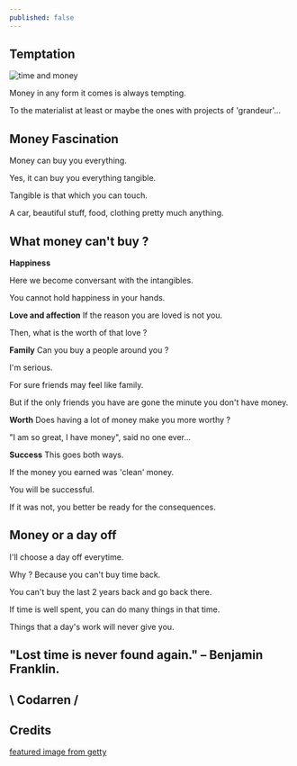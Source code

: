 ```yaml
---
published: false
---
```

## Temptation
![time and money](https://github.com/codarrenvelvindron/codarrenvelvindron.github.io/raw/master/images/getty_image_time_money.png)

Money in any form it comes is always tempting.

To the materialist at least or maybe the ones with projects of 'grandeur'...

## Money Fascination

Money can buy you everything.

Yes, it can buy you everything tangible.

Tangible is that which you can touch.

A car, beautiful stuff, food, clothing pretty much anything.

## What money can't buy ?
**Happiness**

Here we become conversant with the intangibles.

You cannot hold happiness in your hands.

**Love and affection**
If the reason you are loved is not you.

Then, what is the worth of that love ?

**Family**
Can you buy a people around you ?

I'm serious.

For sure friends may feel like family.

But if the only friends you have are gone the minute you don't have money.

**Worth**
Does having a lot of money make you more worthy ?

"I am so great, I have money", said no one ever...

**Success**
This goes both ways.

If the money you earned was 'clean' money.

You will be successful.

If it was not, you better be ready for the consequences.

## Money or a day off
I'll choose a day off everytime.

Why ? Because you can't buy time back.

You can't buy the last 2 years back and go back there.

If time is well spent, you can do many things in that time.

Things that a day's work will never give you.

## "Lost time is never found again." – Benjamin Franklin.

## \ Codarren /

## Credits
[featured image from getty](https://www.incimages.com/uploaded_files/image/1920x1080/getty_649699796_348644.jpg)